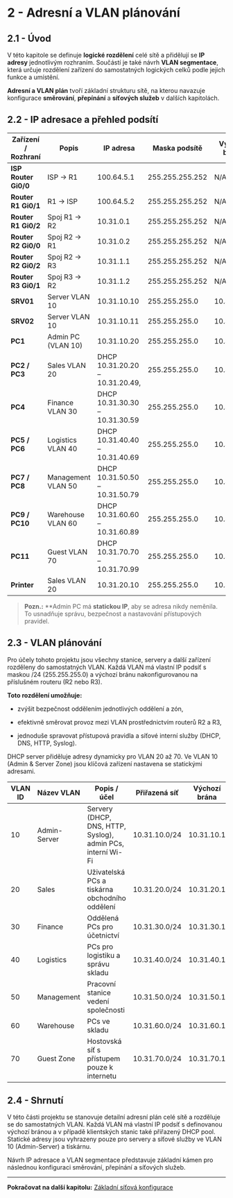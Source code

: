 # **2 - Adresní a VLAN plánování**

## 2.1 - Úvod

V této kapitole se definuje **logické rozdělení** celé sítě a přidělují se **IP adresy** jednotlivým rozhraním. Součástí je také návrh **VLAN segmentace**, která určuje rozdělení zařízení do samostatných logických celků podle jejich funkce a umístění.

**Adresní a VLAN plán** tvoří základní strukturu sítě, na kterou navazuje konfigurace **směrování**, **přepínání** a **síťových služeb** v dalších kapitolách.



## 2.2 - IP adresace a přehled podsítí


| Zařízení / Rozhraní  | Popis              | IP adresa                       | Maska podsítě   | Výchozí brána | Přiřazená síť |
| -------------------- | ------------------ | ------------------------------- | --------------- | ------------- | ------------- |
| **ISP Router Gi0/0** | ISP -> R1          | 100.64.5.1                      | 255.255.255.252 | N/A           | 100.64.5.0/30 |
| **Router R1 Gi0/1**  | R1 -> ISP          | 100.64.5.2                      | 255.255.255.252 | N/A           | 100.64.5.0/30 |
| **Router R1 Gi0/2**  | Spoj R1 -> R2      | 10.31.0.1                       | 255.255.255.252 | N/A           | 10.31.0.0/30  |
| **Router R2 Gi0/0**  | Spoj R2 -> R1      | 10.31.0.2                       | 255.255.255.252 | N/A           | 10.31.0.0/30  |
| **Router R2 Gi0/2**  | Spoj R2 -> R3      | 10.31.1.1                       | 255.255.255.252 | N/A           | 10.31.1.0/30  |
| **Router R3 Gi0/1**  | Spoj R3 -> R2      | 10.31.1.2                       | 255.255.255.252 | N/A           | 10.31.1.0/30  |
| **SRV01**            | Server VLAN 10     | 10.31.10.10                     | 255.255.255.0   | 10.31.10.1    | 10.31.10.0/24 |
| **SRV02**            | Server VLAN 10     | 10.31.10.11                     | 255.255.255.0   | 10.31.10.1    | 10.31.10.0/24 |
| **PC1**              | Admin PC (VLAN 10) | 10.31.10.20                     | 255.255.255.0   | 10.31.10.1    | 10.31.10.0/24 |
| **PC2 / PC3**        | Sales VLAN 20      | DHCP 10.31.20.20 – 10.31.20.49, | 255.255.255.0   | 10.31.20.1    | 10.31.20.0/24 |
| **PC4**              | Finance VLAN 30    | DHCP 10.31.30.30 – 10.31.30.59  | 255.255.255.0   | 10.31.30.1    | 10.31.30.0/24 |
| **PC5 / PC6**        | Logistics VLAN 40  | DHCP 10.31.40.40 – 10.31.40.69  | 255.255.255.0   | 10.31.40.1    | 10.31.40.0/24 |
| **PC7 / PC8**        | Management VLAN 50 | DHCP 10.31.50.50 – 10.31.50.79  | 255.255.255.0   | 10.31.50.1    | 10.31.50.0/24 |
| **PC9 / PC10**       | Warehouse VLAN 60  | DHCP 10.31.60.60 – 10.31.60.89  | 255.255.255.0   | 10.31.60.1    | 10.31.60.0/24 |
| **PC11**             | Guest VLAN 70      | DHCP 10.31.70.70 – 10.31.70.99  | 255.255.255.0   | 10.31.70.1    | 10.31.70.0/24 |
| **Printer**          | Sales VLAN 20      | 10.31.20.10                     | 255.255.255.0   | 10.31.20.1    | 10.31.20.0/24 |

>**Pozn.:** **Admin PC má **statickou IP**, aby se adresa nikdy neměnila. To usnadňuje správu, bezpečnost a nastavování přístupových pravidel.


## 2.3 - VLAN plánování

Pro účely tohoto projektu jsou všechny stanice, servery a další zařízení rozděleny do samostatných VLAN. Každá VLAN má vlastní IP podsíť s maskou /24 (255.255.255.0) a výchozí bránu nakonfigurovanou na příslušném routeru (R2 nebo R3).

**Toto rozdělení umožňuje:**

- zvýšit bezpečnost oddělením jednotlivých oddělení a zón,
    
- efektivně směrovat provoz mezi VLAN prostřednictvím routerů R2 a R3,
    
- jednoduše spravovat přístupová pravidla a síťové interní služby (DHCP, DNS, HTTP, Syslog).
    

DHCP server přiděluje adresy dynamicky pro VLAN 20 až 70. Ve VLAN 10 (Admin & Server Zone) jsou klíčová zařízení nastavena se statickými adresami.

| VLAN ID | Název VLAN   | Popis / účel                                                | Přiřazená síť | Výchozí brána | Přiřazená zařízení              |
| ------- | ------------ | ----------------------------------------------------------- | ------------- | ------------- | ------------------------------- |
| 10      | Admin-Server | Servery (DHCP, DNS, HTTP, Syslog), admin PCs, interní Wi-Fi | 10.31.10.0/24 | 10.31.10.1    | SRV01, SRV02, PC1, Access Point |
| 20      | Sales        | Uživatelská PCs a tiskárna obchodního oddělení              | 10.31.20.0/24 | 10.31.20.1    | PC2, PC3, Printer               |
| 30      | Finance      | Oddělená PCs pro účetnictví                                 | 10.31.30.0/24 | 10.31.30.1    | PC4                             |
| 40      | Logistics    | PCs pro logistiku a správu skladu                           | 10.31.40.0/24 | 10.31.40.1    | PC5, PC6                        |
| 50      | Management   | Pracovní stanice vedení společnosti                         | 10.31.50.0/24 | 10.31.50.1    | PC7, PC8                        |
| 60      | Warehouse    | PCs ve skladu                                               | 10.31.60.0/24 | 10.31.60.1    | PC9, PC10                       |
| 70      | Guest Zone   | Hostovská síť s přístupem pouze k internetu                 | 10.31.70.0/24 | 10.31.70.1    | PC11                            |


## 2.4 - Shrnutí


V této části projektu se stanovuje detailní adresní plán celé sítě a rozděluje se do samostatných VLAN. Každá VLAN má vlastní IP podsíť s definovanou výchozí bránou a v případě klientských stanic také přiřazený DHCP pool. Statické adresy jsou vyhrazeny pouze pro servery a síťové služby ve VLAN 10 (Admin-Server) a tiskárnu.

Návrh IP adresace a VLAN segmentace představuje základní kámen pro následnou konfiguraci směrování, přepínání a síťových služeb.


---

**Pokračovat na další kapitolu:** [Základní síťová konfigurace](03‑zakladni-sitova-konfigurace.md)















































